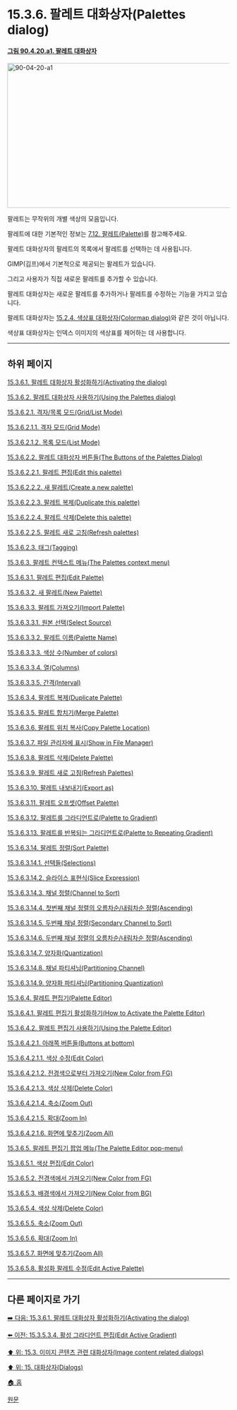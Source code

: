 # 15.3.6. 팔레트 대화상자(Palettes dialog)

<a id="90-04-20-a1"></a>

#### [그림 90.4.20.a1. 팔레트 대화상자](./90-04-0020-palette.md#90-04-20-a1)
<img width="850" height="328" alt="90-04-20-a1" src="https://github.com/user-attachments/assets/6eb5f1c5-b2d5-4cf6-bccc-9aae83656796" />

팔레트는 무작위의 개별 색상의 모음입니다.

팔레트에 대한 기본적인 정보는 [7.12. 팔레트(Palette)](./07-12-00-palettes.md)를 참고해주세요.

팔레트 대화상자의 팔레트의 목록에서 팔레트를 선택하는 데 사용됩니다.

GIMP(김프)에서 기본적으로 제공되는 팔레트가 있습니다.

그리고 사용자가 직접 새로운 팔레트를 추가할 수 있습니다.

팔레트 대화상자는 새로운 팔레트를 추가하거나 팔레트를 수정하는 기능을 가지고 있습니다.

팔레트 대화상자는 [15.2.4. 색상표 대화상자(Colormap dialog)](./15-02-04-00-colormap-dialog.md)와 같은 것이 아닙니다.

색상표 대화상자는 인덱스 이미지의 색상표를 제어하는 데 사용합니다.

***

## 하위 페이지

[15.3.6.1. 팔레트 대화상자 활성화하기(Activating the dialog)](./15-03-06-01-activating_the_dialog.md)

[15.3.6.2. 팔레트 대화상자 사용하기(Using the Palettes dialog)](./15-03-06-02-00-using_the_palettes_dialog.md)

[15.3.6.2.1. 격자/목록 모드(Grid/List Mode)](./15-03-06-02-01-00-grid_n_list_mode.md)

[15.3.6.2.1.1. 격자 모드(Grid Mode)](./15-03-06-02-01-01-grid_mode.md)

[15.3.6.2.1.2. 목록 모드(List Mode)](./15-03-06-02-01-02-list_mode.md)

[15.3.6.2.2. 팔레트 대화상자 버튼들(The Buttons of the Palettes Dialog)](./15-03-06-02-02-00-the_buttons_of_the_palettes_dialog.md)

[15.3.6.2.2.1. 팔레트 편집(Edit this palette)](./15-03-06-02-02-01-edit_this_palette.md)

[15.3.6.2.2.2. 새 팔레트(Create a new palette)](./15-03-06-02-02-02-create_a_new_palette.md)

[15.3.6.2.2.3. 팔레트 복제(Duplicate this palette)](./15-03-06-02-02-03-dupliate_this_palette.md)

[15.3.6.2.2.4. 팔레트 삭제(Delete this palette)](./15-03-06-02-02-04-delete_this_palette.md)

[15.3.6.2.2.5. 팔레트 새로 고침(Refresh palettes)](./15-03-06-02-02-05-refresh_palettes.md)

[15.3.6.2.3. 태그(Tagging)](./15-03-06-02-03-tagging.md)

[15.3.6.3. 팔레트 컨텍스트 메뉴(The Palettes context menu)](./15-03-06-03-00-the_palettes_context_menu.md)

[15.3.6.3.1. 팔레트 편집(Edit Palette)](./15-03-06-03-01-edit_palette.md)

[15.3.6.3.2. 새 팔레트(New Palette)](./15-03-06-03-02-new_palette.md)

[15.3.6.3.3. 팔레트 가져오기(Import Palette)](./15-03-06-03-03-00-import_palette.md)

[15.3.6.3.3.1. 원본 선택(Select Source)](./15-03-06-03-03-01-select_source.md)

[15.3.6.3.3.2. 팔레트 이름(Palette Name)](./15-03-06-03-03-02-palette_name.md)

[15.3.6.3.3.3. 색상 수(Number of colors)](./15-03-06-03-03-03-number_of_colors.md)

[15.3.6.3.3.4. 열(Columns)](./15-03-06-03-03-04-columns.md)

[15.3.6.3.3.5. 간격(Interval)](./15-03-06-03-03-05-interval.md)

[15.3.6.3.4. 팔레트 복제(Duplicate Palette)](./15-03-06-03-04-duplicate_palette.md)

[15.3.6.3.5. 팔레트 합치기(Merge Palette)](./15-03-06-03-05-merge_palette.md)

[15.3.6.3.6. 팔레트 위치 복사(Copy Palette Location)](./15-03-06-03-06-copy_palette_location.md)

[15.3.6.3.7. 파일 관리자에 표시(Show in File Manager)](./15-03-06-03-07-show_in_file_manager.md)

[15.3.6.3.8. 팔레트 삭제(Delete Palette)](./15-03-06-03-08-delete_palette.md)

[15.3.6.3.9. 팔레트 새로 고침(Refresh Palettes)](./15-03-06-03-09-refresh_palettes.md)

[15.3.6.3.10. 팔레트 내보내기(Export as)](./15-03-06-03-10-export_as.md)

[15.3.6.3.11. 팔레트 오프셋(Offset Palette)](./15-03-06-03-11-offset_palette.md)

[15.3.6.3.12. 팔레트를 그라디언트로(Palette to Gradient)](./15-03-06-03-12-palette_to_gradient.md)

[15.3.6.3.13. 팔레트를 반복되는 그라디언트로(Palette to Repeating Gradient)](./15-03-06-03-13-palette_to_repeating_gradient.md)

[15.3.6.3.14. 팔레트 정렬(Sort Palette)](./15-03-06-03-14-00-sort_palette.md)

[15.3.6.3.14.1. 선택들(Selections)](./15-03-06-03-14-01-selections.md)

[15.3.6.3.14.2. 슬라이스 표현식(Slice Expression)](./15-03-06-03-14-02-slice_expression.md)

[15.3.6.3.14.3. 채널 정렬(Channel to Sort)](./15-03-06-03-14-03-channel_to_sort.md)

[15.3.6.3.14.4. 첫번째 채널 정렬의 오름차순/내림차순 정렬(Ascending)](./15-03-06-03-14-04-ascending.md)

[15.3.6.3.14.5. 두번째 채널 정렬(Secondary Channel to Sort)](./15-03-06-03-14-05-secondary_channel_to_sort.md)

[15.3.6.3.14.6. 두번째 채널 정렬의 오름차순/내림차순 정렬(Ascending)](./15-03-06-03-14-06-ascending.md)

[15.3.6.3.14.7. 양자화(Quantization)](./15-03-06-03-14-07-quantization.md)

[15.3.6.3.14.8. 채널 파티셔닝(Partitioning Channel)](./15-03-06-03-14-08-partitioning_channel.md)

[15.3.6.3.14.9. 양자화 파티셔닝(Partitioning Quantization)](./15-03-06-03-14-09-partitioning_quantization.md)

[15.3.6.4. 팔레트 편집기(Palette Editor)](./15-03-06-04-00-palette_editor.md)

[15.3.6.4.1. 팔레트 편집기 활성화하기(How to Activate the Palette Editor)](./15-03-06-04-01-how_to_activate_the_palette_editor.md)

[15.3.6.4.2. 팔레트 편집기 사용하기(Using the Palette Editor)](./15-03-06-04-02-00-using_the_palette_editor.md)

[15.3.6.4.2.1. 아래쪽 버튼들(Buttons at bottom)](./15-03-06-04-02-01-00-buttons_at_bottom.md)

[15.3.6.4.2.1.1. 색상 수정(Edit Color)](./15-03-06-04-02-01-01-edit_color.md)

[15.3.6.4.2.1.2. 전경색으로부터 가져오기(New Color from FG)](./15-03-06-04-02-01-02-new_color_from_fg.md)

[15.3.6.4.2.1.3. 색상 삭제(Delete Color)](./15-03-06-04-02-01-03-delete_color.md)

[15.3.6.4.2.1.4. 축소(Zoom Out)](./15-03-06-04-02-01-04-zoom_out.md)

[15.3.6.4.2.1.5. 확대(Zoom In)](./15-03-06-04-02-01-05-zoom_in.md)

[15.3.6.4.2.1.6. 화면에 맞추기(Zoom All)](./15-03-06-04-02-01-06-zoom_all.md)

[15.3.6.5. 팔레트 편집기 팝업 메뉴(The Palette Editor pop-menu)](./15-03-06-05-00-the_palette_editor_pop_menu.md)

[15.3.6.5.1. 색상 편집(Edit Color)](./15-03-06-05-01-edit_color.md)

[15.3.6.5.2. 전경색에서 가져오기(New Color from FG)](./15-03-06-05-02-new_color_from_fg.md)

[15.3.6.5.3. 배경색에서 가져오기(New Color from BG)](./15-03-06-05-03-new_color_from_bg.md)

[15.3.6.5.4. 색상 삭제(Delete Color)](./15-03-06-05-04-delete_color.md)

[15.3.6.5.5. 축소(Zoom Out)](./15-03-06-05-05-zoom_out.md)

[15.3.6.5.6. 확대(Zoom In)](./15-03-06-05-06-zoom_in.md)

[15.3.6.5.7. 화면에 맞추기(Zoom All)](./15-03-06-05-07-zoom_all.md)

[15.3.6.5.8. 활성화 팔레트 수정(Edit Active Palette)](./15-03-06-05-08-edit_active_palette.md)

***

## 다른 페이지로 가기

[➡️ 다음: 15.3.6.1. 팔레트 대화상자 활성화하기(Activating the dialog)](./15-03-06-01-activating_the_dialog.md)

[⬅️ 이전: 15.3.5.3.4. 활성 그라디언트 편집(Edit Active Gradient)](./15-03-05-03-04-edit_active_gradient.md)

[⬆️ 위: 15.3. 이미지 콘텐츠 관련 대화상자(Image content related dialogs)](./15-03-00-image-content-related-dialogs.md)

[⬆️ 위: 15. 대화상자(Dialogs)](./15-00-dialogs.md)

[🏠 홈](./00-home.md)

[원문](https://docs.gimp.org/2.10/ko/gimp-palette-dialog.html)